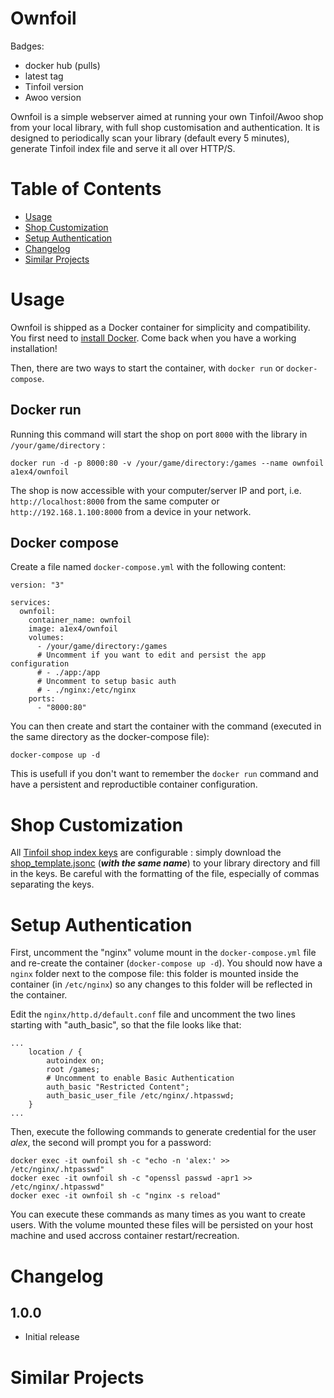 # Ownfoil
Badges:
 - docker hub (pulls)
 - latest tag
 - Tinfoil version
 - Awoo version

Ownfoil is a simple webserver aimed at running your own Tinfoil/Awoo shop from your local library, with full shop customisation and authentication. It is designed to periodically scan your library (default every 5 minutes), generate Tinfoil index file and serve it all over HTTP/S.

# Table of Contents
- [Usage](#usage)
- [Shop Customization](#shop-customization)
- [Setup Authentication](#setup-authentication)
- [Changelog](#changelog)
- [Similar Projects](#similar-projects)

# Usage
Ownfoil is shipped as a Docker container for simplicity and compatibility. You first need to [install Docker](https://docs.docker.com/get-docker/). Come back when you have a working installation!

Then, there are two ways to start the container, with `docker run` or `docker-compose`.

## Docker run

Running this command will start the shop on port `8000` with the library in `/your/game/directory` :

    docker run -d -p 8000:80 -v /your/game/directory:/games --name ownfoil a1ex4/ownfoil

The shop is now accessible with your computer/server IP and port, i.e. `http://localhost:8000` from the same computer or `http://192.168.1.100:8000` from a device in your network.

## Docker compose
Create a file named `docker-compose.yml` with the following content:
```
version: "3"

services:
  ownfoil:
    container_name: ownfoil
    image: a1ex4/ownfoil
    volumes:
      - /your/game/directory:/games
      # Uncomment if you want to edit and persist the app configuration
      # - ./app:/app
      # Uncomment to setup basic auth
      # - ./nginx:/etc/nginx
    ports:
      - "8000:80"
```

You can then create and start the container with the command (executed in the same directory as the docker-compose file):

    docker-compose up -d

This is usefull if you don't want to remember the `docker run` command and have a persistent and reproductible container configuration.

# Shop Customization
All [Tinfoil shop index keys](https://blawar.github.io/tinfoil/custom_index/) are configurable : simply download the [shop_template.jsonc](./shop_template.jsonc) (__*with the same name*__) to your library directory and fill in the keys. Be careful with the formatting of the file, especially of commas separating the keys.

# Setup Authentication
First, uncomment the "nginx" volume mount in the `docker-compose.yml` file and re-create the container (`docker-compose up -d`). You should now have a `nginx` folder next to the compose file: this folder is mounted inside the container (in `/etc/nginx`) so any changes to this folder will be reflected in the container.

Edit the `nginx/http.d/default.conf` file and uncomment the two lines starting with "auth_basic", so that the file looks like that:
```
...
    location / {
        autoindex on;
        root /games;
        # Uncomment to enable Basic Authentication
        auth_basic "Restricted Content";
        auth_basic_user_file /etc/nginx/.htpasswd;
    }
...
```
 Then, execute the following commands to generate credential for the user *alex*, the second will prompt you for a password:

    docker exec -it ownfoil sh -c "echo -n 'alex:' >> /etc/nginx/.htpasswd"
    docker exec -it ownfoil sh -c "openssl passwd -apr1 >> /etc/nginx/.htpasswd"
    docker exec -it ownfoil sh -c "nginx -s reload"

You can execute these commands as many times as you want to create users. With the volume mounted these files will be persisted on your host machine and used accross container restart/recreation.

# Changelog
## 1.0.0

- Initial release

# Similar Projects
